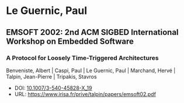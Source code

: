 # Le Guernic, Paul

## EMSOFT 2002: 2nd ACM SIGBED International Workshop on Embedded Software

### A Protocol for Loosely Time-Triggered Architectures
Benveniste, Albert | Caspi, Paul | Le Guernic, Paul | Marchand, Hervé | Talpin, Jean-Pierre | Tripakis, Stavros
* DOI: [10.1007/3-540-45828-X_19](https://doi.org/10.1007/3-540-45828-X_19)
* URL: <https://www.irisa.fr/prive/talpin/papers/emsoft02.pdf>

